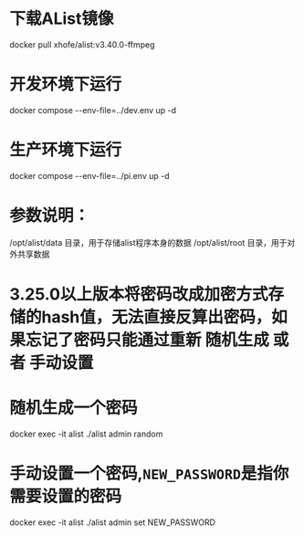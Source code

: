 # 下载AList镜像
docker pull xhofe/alist:v3.40.0-ffmpeg

# 开发环境下运行
docker compose --env-file=../dev.env up -d

# 生产环境下运行
docker compose --env-file=../pi.env up -d

# 参数说明：
/opt/alist/data 目录，用于存储alist程序本身的数据
/opt/alist/root 目录，用于对外共享数据

# 3.25.0以上版本将密码改成加密方式存储的hash值，无法直接反算出密码，如果忘记了密码只能通过重新 随机生成 或者 手动设置

# 随机生成一个密码
docker exec -it alist ./alist admin random
# 手动设置一个密码,`NEW_PASSWORD`是指你需要设置的密码
docker exec -it alist ./alist admin set NEW_PASSWORD